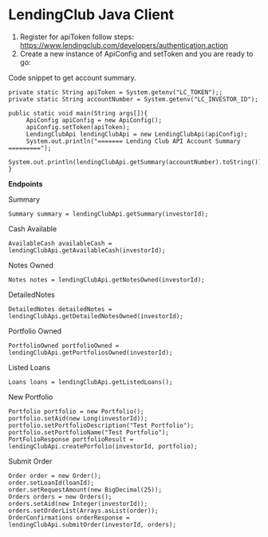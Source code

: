 LendingClub Java Client
===========================

1. Register for apiToken follow steps: https://www.lendingclub.com/developers/authentication.action
2. Create a new instance of ApiConfig and setToken and you are ready to go:

Code snippet to get account summary. 

    private static String apiToken = System.getenv("LC_TOKEN");;
    private static String accountNumber = System.getenv("LC_INVESTOR_ID");

    public static void main(String args[]){
         ApiConfig apiConfig = new ApiConfig();
         apiConfig.setToken(apiToken);
         LendingClubApi lendingClubApi = new LendingClubApi(apiConfig);
         System.out.println("======= Lending Club API Account Summary =========");
         System.out.println(lendingClubApi.getSummary(accountNumber).toString());
    }

<strong>Endpoints</strong>

Summary
    
    Summary summary = lendingClubApi.getSummary(investorId);
    
Cash Available

    AvailableCash availableCash = lendingClubApi.getAvailableCash(investorId);
    
Notes Owned

    Notes notes = lendingClubApi.getNotesOwned(investorId);
     
DetailedNotes

    DetailedNotes detailedNotes = lendingClubApi.getDetailedNotesOwned(investorId);

Portfolio Owned

    PortfolioOwned portfolioOwned = lendingClubApi.getPortfoliosOwned(investorId);
    
Listed Loans

    Loans loans = lendingClubApi.getListedLoans();
    
New Portfolio

    Portfolio portfolio = new Portfolio();
    portfolio.setAid(new Long(investorId));
    portfolio.setPortfolioDescription("Test Portfolio");
    portfolio.setPortfolioName("Test Portfolio");
    PortFolioResponse portfolioResult = lendingClubApi.createPorfolio(investorId, portfolio);
    
Submit Order
    
    Order order = new Order();
    order.setLoanId(loanId);
    order.setRequestAmount(new BigDecimal(25));
    Orders orders = new Orders();
    orders.setAid(new Integer(investorId));
    orders.setOrderList(Arrays.asList(order));
    OrderConfirmations orderResponse = lendingClubApi.submitOrder(investorId, orders);
